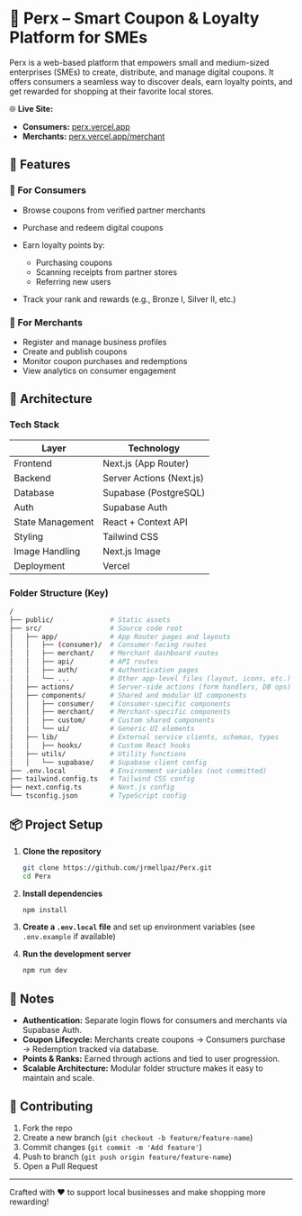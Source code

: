 # 🎁 Perx – Smart Coupon & Loyalty Platform for SMEs

Perx is a web-based platform that empowers small and medium-sized enterprises (SMEs) to create, distribute, and manage digital coupons. It offers consumers a seamless way to discover deals, earn loyalty points, and get rewarded for shopping at their favorite local stores.

🌐 **Live Site:**

* **Consumers:** [perx.vercel.app](https://perx.vercel.app/explore)
* **Merchants:** [perx.vercel.app/merchant](https://perx.vercel.app/merchant)

## 🚀 Features

### 🛒 For Consumers

* Browse coupons from verified partner merchants
* Purchase and redeem digital coupons
* Earn loyalty points by:

  * Purchasing coupons
  * Scanning receipts from partner stores
  * Referring new users
* Track your rank and rewards (e.g., Bronze I, Silver II, etc.)

### 🏪 For Merchants

* Register and manage business profiles
* Create and publish coupons
* Monitor coupon purchases and redemptions
* View analytics on consumer engagement

## 📐 Architecture

### Tech Stack

| Layer            | Technology               |
| ---------------- | ------------------------ |
| Frontend         | Next.js (App Router)     |
| Backend          | Server Actions (Next.js) |
| Database         | Supabase (PostgreSQL)    |
| Auth             | Supabase Auth            |
| State Management | React + Context API      |
| Styling          | Tailwind CSS             |
| Image Handling   | Next.js Image            |
| Deployment       | Vercel                   |

### Folder Structure (Key)

```bash
/
├── public/              # Static assets
├── src/                 # Source code root
│   ├── app/             # App Router pages and layouts
│   │   ├── (consumer)/  # Consumer-facing routes
│   │   ├── merchant/    # Merchant dashboard routes
│   │   ├── api/         # API routes
│   │   ├── auth/        # Authentication pages
│   │   └── ...          # Other app-level files (layout, icons, etc.)
│   ├── actions/         # Server-side actions (form handlers, DB ops)
│   ├── components/      # Shared and modular UI components
│   │   ├── consumer/    # Consumer-specific components
│   │   ├── merchant/    # Merchant-specific components
│   │   ├── custom/      # Custom shared components
│   │   └── ui/          # Generic UI elements
│   ├── lib/             # External service clients, schemas, types
│   │   ├── hooks/       # Custom React hooks
│   ├── utils/           # Utility functions
│   │   └── supabase/    # Supabase client config
├── .env.local           # Environment variables (not committed)
├── tailwind.config.ts   # Tailwind CSS config
├── next.config.ts       # Next.js config
└── tsconfig.json        # TypeScript config
```

## 📦 Project Setup

1. **Clone the repository**

   ```bash
   git clone https://github.com/jrmellpaz/Perx.git
   cd Perx
   ```

2. **Install dependencies**

   ```bash
   npm install
   ```

3. **Create a `.env.local` file** and set up environment variables (see `.env.example` if available)

4. **Run the development server**

   ```bash
   npm run dev
   ```

## 📌 Notes

* **Authentication:** Separate login flows for consumers and merchants via Supabase Auth.
* **Coupon Lifecycle:** Merchants create coupons → Consumers purchase → Redemption tracked via database.
* **Points & Ranks:** Earned through actions and tied to user progression.
* **Scalable Architecture:** Modular folder structure makes it easy to maintain and scale.

## 👥 Contributing

1. Fork the repo
2. Create a new branch (`git checkout -b feature/feature-name`)
3. Commit changes (`git commit -m 'Add feature'`)
4. Push to branch (`git push origin feature/feature-name`)
5. Open a Pull Request

---

Crafted with ❤️ to support local businesses and make shopping more rewarding!

